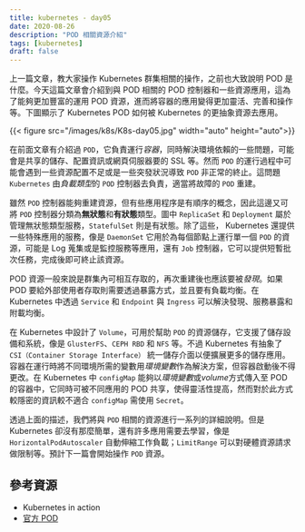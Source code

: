 ```yaml
---
title: kubernetes - day05
date: 2020-08-26
description: "POD 相關資源介紹"
tags: [kubernetes]
draft: false
---
```



上一篇文章，教大家操作 Kubernetes 群集相關的操作，之前也大致說明 POD 是什麼。今天這篇文章會介紹到與 POD 相關的 POD 控制器和一些資源應用，這為了能夠更加豐富的運用 POD 資源，進而將容器的應用變得更加靈活、完善和操作等。下圖顯示了 Kubernetes POD 如何被 Kubernetes 的更抽象資源去應用。


<!-- ![](../assets/img/k8s/K8s-day05.jpg) -->
{{< figure src="/images/k8s/K8s-day05.jpg" width="auto" height="auto">}}

在前面文章有介紹過 `POD`，它負責運行*容器*，同時解決環境依賴的一些問題，可能會是共享的儲存、配置資訊或網頁伺服器要的 SSL 等。然而 `POD` 的運行過程中可能會遇到一些資源配置不足或是一些突發狀況導致 `POD` 非正常的終止。這問題 `Kubernetes` 由*負載類型*的 `POD` 控制器去負責，適當將故障的 `POD` 重建。

雖然 `POD` 控制器能夠重建資源，但有些應用程序是有順序的概念，因此這邊又可將 `POD` 控制器分類為**無狀態**和**有狀態**類型。圖中 `ReplicaSet` 和 `Deployment` 屬於管理無狀態類型服務，`StatefulSet` 則是有狀態。除了這些， Kubernetes 還提供一些特殊應用的服務，像是 `DaemonSet` 它用於為每個節點上運行單一個 `POD` 的資源，可能是 Log 蒐集或是監控服務等應用，還有 `Job` 控制器，它可以提供短暫批次任務，完成後即可終止該資源。

POD 資源一般來說是群集內可相互存取的，再次重建後也應該要被*發現*。如果 POD 要給外部使用者存取則需要透過暴露方式，並且要有負載均衡。在 Kubernetes 中透過 `Service` 和 `Endpoint` 與 `Ingress` 可以解決發現、服務暴露和附載均衡。

在 Kubernetes 中設計了 `Volume`，可用於幫助 `POD` 的資源儲存，它支援了儲存設備和系統，像是 `GlusterFS`、`CEPH RBD` 和 `NFS` 等。不過 Kubernetes 有抽象了 `CSI（Container Storage Interface）` 統一儲存介面以便擴展更多的儲存應用。容器在運行時將不同環境所需的變數用*環境變數*作為解決方案，但容器啟動後不得更改。在 Kubernetes 中 `configMap` 能夠以*環境變數*或*volume*方式傳入至 POD 的容器中，它同時可被不同應用的 POD 共享，使得靈活性提高，然而對於此方式較隱密的資訊較不適合 `configMap` 需使用 `Secret`。

透過上面的描述，我們將與 `POD` 相關的資源進行一系列的詳細說明。但是 Kubernetes 卻沒有那麼簡單，還有許多應用需要去學習，像是 `HorizontalPodAutoscaler` 自動伸縮工作負載；`LimitRange` 可以對硬體資源請求做限制等。預計下一篇會開始操作 `POD` 資源。


## 參考資源

- Kubernetes in action
- [官方 POD](https://kubernetes.io/docs/concepts/workloads/pods/)